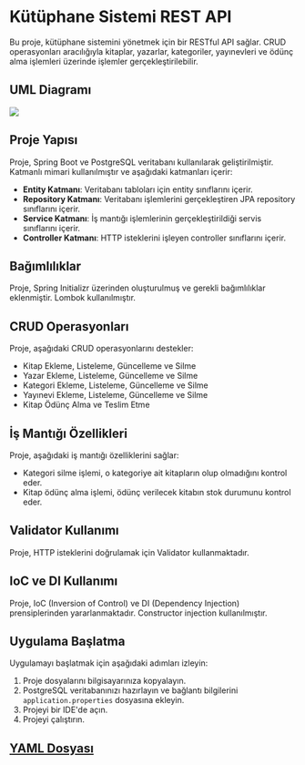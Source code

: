 # Kütüphane Sistemi REST API

Bu proje, kütüphane sistemini yönetmek için bir RESTful API sağlar. CRUD operasyonları aracılığıyla kitaplar, yazarlar, kategoriler, yayınevleri ve ödünç alma işlemleri üzerinde işlemler gerçekleştirilebilir.

## UML Diagramı
![](UMLDiagram.jpg)

## Proje Yapısı

Proje, Spring Boot ve PostgreSQL veritabanı kullanılarak geliştirilmiştir. Katmanlı mimari kullanılmıştır ve aşağıdaki katmanları içerir:

- **Entity Katmanı**: Veritabanı tabloları için entity sınıflarını içerir.
- **Repository Katmanı**: Veritabanı işlemlerini gerçekleştiren JPA repository sınıflarını içerir.
- **Service Katmanı**: İş mantığı işlemlerinin gerçekleştirildiği servis sınıflarını içerir.
- **Controller Katmanı**: HTTP isteklerini işleyen controller sınıflarını içerir.

## Bağımlılıklar

Proje, Spring Initializr üzerinden oluşturulmuş ve gerekli bağımlılıklar eklenmiştir. Lombok kullanılmıştır.

## CRUD Operasyonları

Proje, aşağıdaki CRUD operasyonlarını destekler:

- Kitap Ekleme, Listeleme, Güncelleme ve Silme
- Yazar Ekleme, Listeleme, Güncelleme ve Silme
- Kategori Ekleme, Listeleme, Güncelleme ve Silme
- Yayınevi Ekleme, Listeleme, Güncelleme ve Silme
- Kitap Ödünç Alma ve Teslim Etme

## İş Mantığı Özellikleri

Proje, aşağıdaki iş mantığı özelliklerini sağlar:

- Kategori silme işlemi, o kategoriye ait kitapların olup olmadığını kontrol eder.
- Kitap ödünç alma işlemi, ödünç verilecek kitabın stok durumunu kontrol eder.

## Validator Kullanımı

Proje, HTTP isteklerini doğrulamak için Validator kullanmaktadır.

## IoC ve DI Kullanımı

Proje, IoC (Inversion of Control) ve DI (Dependency Injection) prensiplerinden yararlanmaktadır. Constructor injection kullanılmıştır.

## Uygulama Başlatma

Uygulamayı başlatmak için aşağıdaki adımları izleyin:

1. Proje dosyalarını bilgisayarınıza kopyalayın.
2. PostgreSQL veritabanınızı hazırlayın ve bağlantı bilgilerini `application.properties` dosyasına ekleyin.
3. Projeyi bir IDE'de açın.
4. Projeyi çalıştırın.

## [YAML Dosyası](LibraryController_openapi.yaml)